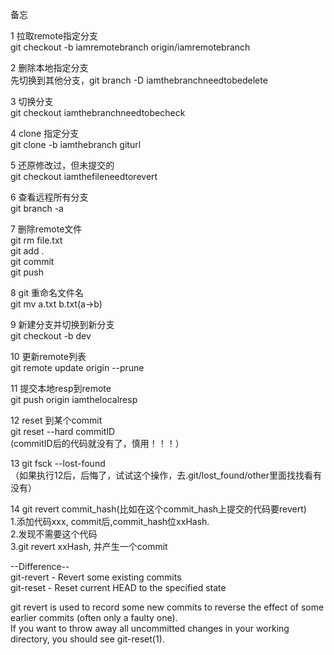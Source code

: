 备忘  

1 拉取remote指定分支  
git checkout -b iamremotebranch origin/iamremotebranch  

2 删除本地指定分支  
先切换到其他分支，git branch -D iamthebranchneedtobedelete  

3 切换分支  
git checkout iamthebranchneedtobecheck  

4 clone 指定分支  
git clone -b iamthebranch giturl  

5 还原修改过，但未提交的  
git checkout iamthefileneedtorevert

6 查看远程所有分支  
git branch -a  

7 删除remote文件  
git rm file.txt  
git add .  
git commit   
git push  

8 git 重命名文件名  
git mv a.txt b.txt(a->b)  

9 新建分支并切换到新分支  
git checkout -b dev  

10 更新remote列表  
git remote update origin --prune  

11 提交本地resp到remote  
git push origin iamthelocalresp   

12 reset 到某个commit  
git reset --hard commitID  
(commitID后的代码就没有了，慎用！！！）  

13 git fsck --lost-found  
（如果执行12后，后悔了，试试这个操作，去.git/lost_found/other里面找找看有没有）  

14 git revert commit_hash(比如在这个commit_hash上提交的代码要revert)  
1.添加代码xxx, commit后,commit_hash位xxHash.  
2.发现不需要这个代码  
3.git revert xxHash, 并产生一个commit  


--Difference--  
git-revert - Revert some existing commits  
git-reset - Reset current HEAD to the specified state  

git revert is used to record some new commits to reverse the effect of some earlier commits (often only a faulty one).   
If you want to throw away all uncommitted changes in your working directory, you should see git-reset(1).  



